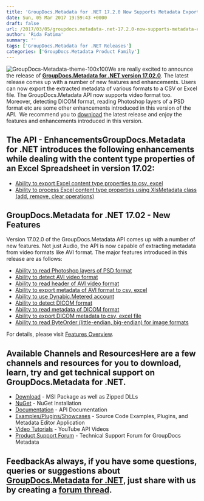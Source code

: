 ```yaml
---
title: 'GroupDocs.Metadata for .NET 17.2.0 Now Supports Metadata Export'
date: Sun, 05 Mar 2017 19:59:43 +0000
draft: false
url: /2017/03/05/groupdocs.metadata-.net-17.2.0-now-supports-metadata-export/
author: 'Rida Fatima'
summary: ''
tags: ['GroupDocs.Metadata for .NET Releases']
categories: ['GroupDocs.Metadata Product Family']
---
```


![](http://blog.groupdocs.com/wp-content/uploads/sites/4/2017/06/groupdocs-metadata-net.png "GroupDocs-Metadata-theme-100x100")We are really excited to announce the release of **[GroupDocs.Metadata for .NET version 17.02.0](http://www.groupdocs.com/products/metadata/net "GroupDocs.Metadata")**. The latest release comes up with a number of new features and enhancements. Users can now export the extracted metadata of various formats to a CSV or Excel file. The GroupDocs.Metadata API now supports video format too. Moreover, detecting DICOM format, reading Photoshop layers of a PSD format etc are some other enhancements introduced in this version of the API.  We recommend you to [download](https://downloads.groupdocs.com/metadata/net/new-releases/groupdocs.metadata-for-.net-17.2.0/) the latest release and enjoy the features and enhancements introduced in this version.

## The API - EnhancementsGroupDocs.Metadata for .NET introduces the following enhancements while dealing with the content type properties of an Excel Spreadsheet in version 17.02:

*   [Ability to export Excel content type properties to csv, excel](https://docs.groupdocs.com/metadata/net)
*   [Ability to process Excel content type properties using XlsMetadata class (add, remove, clear operations)](https://docs.groupdocs.com/metadata/net)

## GroupDocs.Metadata for .NET 17.02 - New Features

Version 17.02.0 of the GroupDocs.Metadata API comes up with a number of new features. Not just Audio, the API is now capable of extracting metadata from video formats like AVI format. The major features introduced in this release are as follows:

*   [Ability to read Photoshop layers of PSD format](https://docs.groupdocs.com/metadata/net)
*   [Ability to detect AVI video format](https://docs.groupdocs.com/metadata/net)
*   [Ability to read header of AVI video format](https://docs.groupdocs.com/metadata/net)
*   [Ability to export metadata of AVI format to csv, excel](https://docs.groupdocs.com/metadata/net)
*   [Ability to use Dynabic.Metered account](https://docs.groupdocs.com/metadata/net)
*   [Ability to detect DICOM format](https://docs.groupdocs.com/metadata/net)
*   [Ability to read metadata of DICOM format](https://docs.groupdocs.com/metadata/net)
*   [Ability to export DICOM metadata to csv, excel file](https://docs.groupdocs.com/metadata/net)
*   [Ability to read ByteOrder (little-endian, big-endian) for image formats](https://docs.groupdocs.com/metadata/net)

For details, please visit [Features Overview](https://www.groupdocs.com/docs/display/metadatanet/Features+Overview).

## Available Channels and ResourcesHere are a few channels and resources for you to download, learn, try and get technical support on GroupDocs.Metadata for .NET.

*   [Download](https://downloads.groupdocs.com/metadata/net/new-releases/groupdocs.metadata-for-.net-17.2.0/ "GroupDocs.Metadata MSI") - MSI Package as well as Zipped DLLs
*   [NuGet](https://www.nuget.org/packages/groupdocs-metadata-dotnet/17.2.0 "GroupDocs.Metadata Nuget Package") - NuGet Installation
*   [Documentation](http://www.groupdocs.com/docs/display/metadatanet/Getting+Started "Metadata API documentation") - API Documentation
*   [Examples/Plugins/Showcases](https://github.com/groupdocs-metadata/GroupDocs.Metadata-for-.NET/tree/master/Examples "How to use Metadata API") - Source Code Examples, Plugins, and Metadata Editor Application
*   [Video Tutorials](https://www.youtube.com/channel/UCkOlPEPh0oljoESrmKP6l4g "Metadata API YouTube Tutorials") - YouTube API Videos
*   [Product Support Forum](http://www.groupdocs.com/Community/forums/groupdocs.metadata-product-family/48/showforum.aspx) - Technical Support Forum for GroupDocs Metadata

## FeedbackAs always, if you have some questions, queries or suggestions about [GroupDocs.Metadata for .NET](http://www.groupdocs.com/products/metadata/net ".NET Metadata API"), just share with us by creating a [forum thread](http://www.groupdocs.com/Community/forums/groupdocs.metadata-product-family/48/showforum.aspx).





